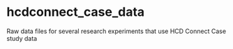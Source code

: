 hcdconnect_case_data
====================

Raw data files for several research experiments that use HCD Connect Case study data

